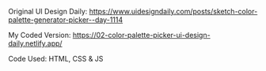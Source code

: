 Original UI Design Daily: https://www.uidesigndaily.com/posts/sketch-color-palette-generator-picker--day-1114

My Coded Version: https://02-color-palette-picker-ui-design-daily.netlify.app/

Code Used: HTML, CSS & JS

